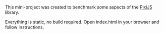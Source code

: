 This mini-project was created to benchmark some aspects of the [PixiJS](http://www.pixijs.com/) library.

Everything is static, no build required.
Open index.html in your browser and follow instructions.
